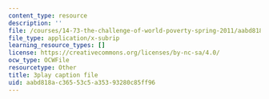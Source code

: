 ```yaml
---
content_type: resource
description: ''
file: /courses/14-73-the-challenge-of-world-poverty-spring-2011/aabd818ac36553c5a35393280c85ff96_FLwiEHSEQt8.vtt
file_type: application/x-subrip
learning_resource_types: []
license: https://creativecommons.org/licenses/by-nc-sa/4.0/
ocw_type: OCWFile
resourcetype: Other
title: 3play caption file
uid: aabd818a-c365-53c5-a353-93280c85ff96
---
```

